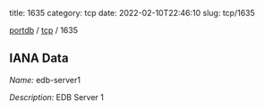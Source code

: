 title: 1635
category: tcp
date: 2022-02-10T22:46:10
slug: tcp/1635

[portdb](/) / [tcp](/category/tcp.html) / 1635


## IANA Data

_Name:_ edb-server1

_Description:_ EDB Server 1

